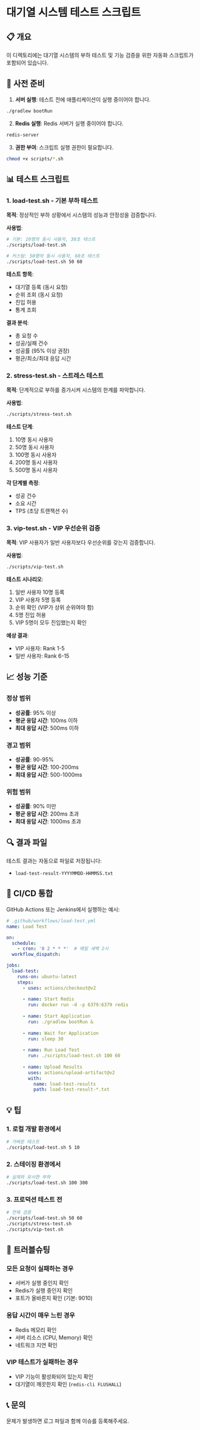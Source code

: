 # 대기열 시스템 테스트 스크립트

## 📋 개요

이 디렉토리에는 대기열 시스템의 부하 테스트 및 기능 검증을 위한 자동화 스크립트가 포함되어 있습니다.

## 🔧 사전 준비

1. **서버 실행**: 테스트 전에 애플리케이션이 실행 중이어야 합니다.
```bash
./gradlew bootRun
```

2. **Redis 실행**: Redis 서버가 실행 중이어야 합니다.
```bash
redis-server
```

3. **권한 부여**: 스크립트 실행 권한이 필요합니다.
```bash
chmod +x scripts/*.sh
```

## 📊 테스트 스크립트

### 1. load-test.sh - 기본 부하 테스트

**목적**: 정상적인 부하 상황에서 시스템의 성능과 안정성을 검증합니다.

**사용법**:
```bash
# 기본: 10명의 동시 사용자, 30초 테스트
./scripts/load-test.sh

# 커스텀: 50명의 동시 사용자, 60초 테스트
./scripts/load-test.sh 50 60
```

**테스트 항목**:
- 대기열 등록 (동시 요청)
- 순위 조회 (동시 요청)
- 진입 허용
- 통계 조회

**결과 분석**:
- 총 요청 수
- 성공/실패 건수
- 성공률 (95% 이상 권장)
- 평균/최소/최대 응답 시간

### 2. stress-test.sh - 스트레스 테스트

**목적**: 단계적으로 부하를 증가시켜 시스템의 한계를 파악합니다.

**사용법**:
```bash
./scripts/stress-test.sh
```

**테스트 단계**:
1. 10명 동시 사용자
2. 50명 동시 사용자
3. 100명 동시 사용자
4. 200명 동시 사용자
5. 500명 동시 사용자

**각 단계별 측정**:
- 성공 건수
- 소요 시간
- TPS (초당 트랜잭션 수)

### 3. vip-test.sh - VIP 우선순위 검증

**목적**: VIP 사용자가 일반 사용자보다 우선순위를 갖는지 검증합니다.

**사용법**:
```bash
./scripts/vip-test.sh
```

**테스트 시나리오**:
1. 일반 사용자 10명 등록
2. VIP 사용자 5명 등록
3. 순위 확인 (VIP가 상위 순위여야 함)
4. 5명 진입 허용
5. VIP 5명이 모두 진입했는지 확인

**예상 결과**:
- VIP 사용자: Rank 1-5
- 일반 사용자: Rank 6-15

## 📈 성능 기준

### 정상 범위
- **성공률**: 95% 이상
- **평균 응답 시간**: 100ms 이하
- **최대 응답 시간**: 500ms 이하

### 경고 범위
- **성공률**: 90-95%
- **평균 응답 시간**: 100-200ms
- **최대 응답 시간**: 500-1000ms

### 위험 범위
- **성공률**: 90% 미만
- **평균 응답 시간**: 200ms 초과
- **최대 응답 시간**: 1000ms 초과

## 🔍 결과 파일

테스트 결과는 자동으로 파일로 저장됩니다:
- `load-test-result-YYYYMMDD-HHMMSS.txt`

## 🚀 CI/CD 통합

GitHub Actions 또는 Jenkins에서 실행하는 예시:

```yaml
# .github/workflows/load-test.yml
name: Load Test

on:
  schedule:
    - cron: '0 2 * * *'  # 매일 새벽 2시
  workflow_dispatch:

jobs:
  load-test:
    runs-on: ubuntu-latest
    steps:
      - uses: actions/checkout@v2
      
      - name: Start Redis
        run: docker run -d -p 6379:6379 redis
      
      - name: Start Application
        run: ./gradlew bootRun &
        
      - name: Wait for Application
        run: sleep 30
      
      - name: Run Load Test
        run: ./scripts/load-test.sh 100 60
      
      - name: Upload Results
        uses: actions/upload-artifact@v2
        with:
          name: load-test-results
          path: load-test-result-*.txt
```

## 💡 팁

### 1. 로컬 개발 환경에서
```bash
# 가벼운 테스트
./scripts/load-test.sh 5 10
```

### 2. 스테이징 환경에서
```bash
# 실제와 유사한 부하
./scripts/load-test.sh 100 300
```

### 3. 프로덕션 테스트 전
```bash
# 전체 검증
./scripts/load-test.sh 50 60
./scripts/stress-test.sh
./scripts/vip-test.sh
```

## 🐛 트러블슈팅

### 모든 요청이 실패하는 경우
- 서버가 실행 중인지 확인
- Redis가 실행 중인지 확인
- 포트가 올바른지 확인 (기본: 9010)

### 응답 시간이 매우 느린 경우
- Redis 메모리 확인
- 서버 리소스 (CPU, Memory) 확인
- 네트워크 지연 확인

### VIP 테스트가 실패하는 경우
- VIP 기능이 활성화되어 있는지 확인
- 대기열이 깨끗한지 확인 (`redis-cli FLUSHALL`)

## 📞 문의

문제가 발생하면 로그 파일과 함께 이슈를 등록해주세요.

